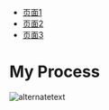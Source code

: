 <html>  
<head>  
  <title>导航栏</title>  
</head>  
<body>  
  <ul>  
    <li><a href="https://leesin181.github.io/12139/">页面1</a></li>  
    <li><a href="https://leesin181.github.io/121310/">页面2</a></li>  
    <li><a href="https://leesin181.github.io/12137/">页面3</a></li>  
  </ul>  
</body>  
</html>
 
<html>
<body>
<h1>My Process</h1>
<img src="https://i.postimg.cc/wMqXjhBZ/2023-03-28-09-46-20.png" alt="alternatetext">
